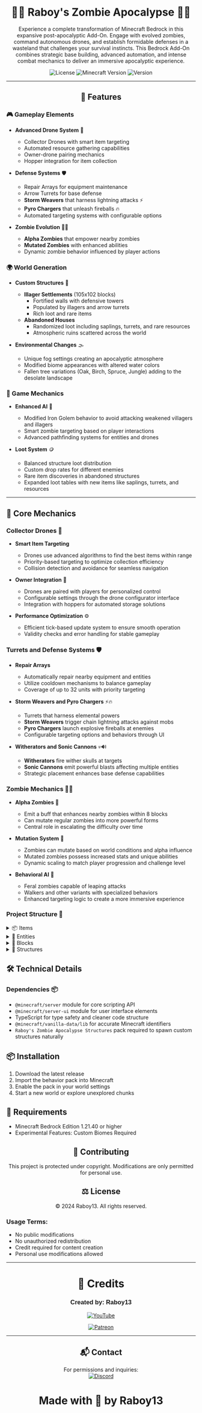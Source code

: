 <div align="center">

# 🧟‍♂️ **Raboy's Zombie Apocalypse** 🧟‍♀️

</div>

<div align="center">

Experience a complete transformation of Minecraft Bedrock in this expansive post-apocalyptic Add-On. Engage with evolved zombies, command autonomous drones, and establish formidable defenses in a wasteland that challenges your survival instincts. This Bedrock Add-On combines strategic base building, advanced automation, and intense combat mechanics to deliver an immersive apocalyptic experience.

![License](https://img.shields.io/badge/license-MIT-blue.svg)
![Minecraft Version](https://img.shields.io/badge/Minecraft-1.21.40+-green)
![Version](https://img.shields.io/badge/version-1.2.3-orange.svg)

---

## 🌟 Features
</div>

### 🎮 Gameplay Elements

- **Advanced Drone System** 🤖
  - Collector Drones with smart item targeting
  - Automated resource gathering capabilities
  - Owner-drone pairing mechanics
  - Hopper integration for item collection

- **Defense Systems** 🛡️
  - Repair Arrays for equipment maintenance
  - Arrow Turrets for base defense
  - **Storm Weavers** that harness lightning attacks ⚡
  - **Pyro Chargers** that unleash fireballs 🔥
  - Automated targeting systems with configurable options

- **Zombie Evolution** 🧟‍♂️
  - **Alpha Zombies** that empower nearby zombies
  - **Mutated Zombies** with enhanced abilities
  - Dynamic zombie behavior influenced by player actions

### 🌍 World Generation

- **Custom Structures** 🏰
  - **Illager Settlements** (105x102 blocks)
    - Fortified walls with defensive towers
    - Populated by illagers and arrow turrets
    - Rich loot and rare items
  - **Abandoned Houses**
    - Randomized loot including saplings, turrets, and rare resources
    - Atmospheric ruins scattered across the world

- **Environmental Changes** 🌫️
  - Unique fog settings creating an apocalyptic atmosphere
  - Modified biome appearances with altered water colors
  - Fallen tree variations (Oak, Birch, Spruce, Jungle) adding to the desolate landscape

### 🎯 Game Mechanics

- **Enhanced AI** 🧠
  - Modified Iron Golem behavior to avoid attacking weakened villagers and illagers
  - Smart zombie targeting based on player interactions
  - Advanced pathfinding systems for entities and drones

- **Loot System** 🪙
  - Balanced structure loot distribution
  - Custom drop rates for different enemies
  - Rare item discoveries in abandoned structures
  - Expanded loot tables with new items like saplings, turrets, and resources

---

## 🔧 Core Mechanics

### Collector Drones 🤖

- **Smart Item Targeting**
  - Drones use advanced algorithms to find the best items within range
  - Priority-based targeting to optimize collection efficiency
  - Collision detection and avoidance for seamless navigation

- **Owner Integration** 🤝
  - Drones are paired with players for personalized control
  - Configurable settings through the drone configurator interface
  - Integration with hoppers for automated storage solutions

- **Performance Optimization** ⚙️
  - Efficient tick-based update system to ensure smooth operation
  - Validity checks and error handling for stable gameplay

### Turrets and Defense Systems 🛡️

- **Repair Arrays**
  - Automatically repair nearby equipment and entities
  - Utilize cooldown mechanisms to balance gameplay
  - Coverage of up to 32 units with priority targeting

- **Storm Weavers and Pyro Chargers** ⚡🔥
  - Turrets that harness elemental powers
  - **Storm Weavers** trigger chain lightning attacks against mobs
  - **Pyro Chargers** launch explosive fireballs at enemies
  - Configurable targeting options and behaviors through UI

- **Witherators and Sonic Cannons** 💀🔊
  - **Witherators** fire wither skulls at targets
  - **Sonic Cannons** emit powerful blasts affecting multiple entities
  - Strategic placement enhances base defense capabilities

### Zombie Mechanics 🧟‍♂️

- **Alpha Zombies** 💪
  - Emit a buff that enhances nearby zombies within 8 blocks
  - Can mutate regular zombies into more powerful forms
  - Central role in escalating the difficulty over time

- **Mutation System** 🔬
  - Zombies can mutate based on world conditions and alpha influence
  - Mutated zombies possess increased stats and unique abilities
  - Dynamic scaling to match player progression and challenge level

- **Behavioral AI** 🧠
  - Feral zombies capable of leaping attacks
  - Walkers and other variants with specialized behaviors
  - Enhanced targeting logic to create a more immersive experience

### Project Structure 📁

<details>
    <summary>📦 Items</summary>

### **Collector Drone Remote** 🎮🔧
- *Description*: A device used to control and configure Collector Drones.
- *Usage*: Allows players to change drone settings and behaviors.

### **Drone Rotor** ⚙️🔄
- *Description*: A vital component for crafting Collector Drones.
- *Usage*: Used in the assembly of drone machinery.

### **Collector Drone Antenna** 📡✨
- *Description*: Enhances the signal reception of Collector Drones.
- *Usage*: Used in the assembly of Collector Drones for better performance.

### **Drone Generator** ⚡🔋
- *Description*: Powers the Collector Drones.
- *Usage*: Combined with other parts to create functional drones.

### **Turret Base** 🏰🔩
- *Description*: The foundational block required to place turrets.
- *Usage*: Must be placed before deploying any turret.

### **Arrow Turret Item** 🏹🎯
- *Description*: A defensive turret that shoots arrows at hostile mobs.
- *Usage*: Place on a Turret Base to activate.

### **Pyro Charger Item** 🔥💥
- *Description*: A turret that launches fireballs at enemies.
- *Usage*: Requires a Turret Base for deployment.

### **Sonic Cannon Item** 🎶🔊
- *Description*: Emits powerful sonic blasts affecting multiple foes.
- *Usage*: Set up on a Turret Base to defend areas.

### **Storm Weaver Item** ⚡🌩️
- *Description*: Turret that harnesses lightning to strike enemies.
- *Usage*: Activated when placed on a Turret Base.

### **Pulsar System Item** 💫🔄
- *Description*: Converts unwanted items into useful resources.
- *Usage*: Processes items within its pulse radius.

### **Repair Array Item** 🛠️🔧
- *Description*: Repairs damaged equipment and entities nearby.
- *Usage*: Place to maintain gear and defenses automatically.

### **Witherator Item** 💀⚔️
- *Description*: Fires wither skulls at zombies.
- *Usage*: Deployed on a Turret Base for advanced defense.

### **Drone Chassis** 🛠️🚁
- *Description*: The main structural component for building Collector Drones.
- *Usage*: Essential part in crafting Collector Drones.

### **Pyro Charger Machine** 🔥🏭
- *Description*: Pre-requisite component for crafting the Pyro Charger turret.
- *Usage*: Crafted first before assembling the final Pyro Charger.

### **Sonic Compressor** 🔊🔄
- *Description*: Core component required to build the Sonic Cannon turret.
- *Usage*: Needed to craft the final Sonic Cannon.

### **Electron Magnifier** ⚡🔍
- *Description*: A vital part for constructing the Storm Weaver turret.
- *Usage*: Used in crafting to enhance electrical energy focus.

### **Electron Channeler** 🔌🌐
- *Description*: Component that channels electrical energy for turrets.
- *Usage*: Required in crafting the Storm Weaver.

### **Emerald Rod** 💎🔗
- *Description*: A specialized rod used in advanced turret crafting.
- *Usage*: Part of the crafting recipe for the Repair Array.

### **Emerald Controller** 💎🕹️
- *Description*: Controls energy flow within certain turrets.
- *Usage*: Used when crafting the Repair Array.

### **Energy Director** ⚡📈
- *Description*: Directs and regulates energy in turret systems.
- *Usage*: Component in assembling the Repair Array.

### **Wither Core** 💀🔋
- *Description*: Essential component for creating the Witherator turret.
- *Usage*: Harnesses wither energy for powerful attacks.

### **Electron Reactor Core** ⚡🌀
- *Description*: Initial form of the reactor core needed for the Storm Weaver.
- *Usage*: Must be activated by lightning to become usable in crafting.

### **Active Electron Reactor Core** ⚡🔥
- *Description*: Activated reactor core for advanced crafting.
- *Usage*: Used to craft the Electron Magnifier after being struck by lightning.

</details>

<details>
    <summary>👾 Entities</summary>

## **Utility**

#### **Collector Drone** 🤖🔄
- *Description*: Autonomous drone that collects items and XP for the player.
- *Behavior*:
    - Smart targeting system for nearby items and XP orbs
    - Pathfinding with collision avoidance and smoothed rotation
    - Automatic capacity management (up to 16 items)
    - Delivery optimization to hoppers or players
- *Mechanics*:
    - Configurable using Collector Drone Remote for follow or collection mode
    - Owner-drone pairing system for security
    - Automated item sorting and delivery
    - Performance-optimized tick-based updates
- *Features*:
    - Auto-collect toggle for continuous operation
    - Delivery location selection (Player/Hopper)
    - Collection type selection (Items/XP)
    - Maximum of 3 drones per player
    - Built-in failure recovery system
    - Smooth movement and rotation interpolation

#### **Drone Hopper** 🚂📥
- *Description*: A minecart hopper paired with Collector Drones.
- *Functionality*: Receives items collected by drones.

## **Zombies**

#### **Alpha Zombie** 🧟‍♂️💪
- *Description*: An evolved zombie that empowers others.
- *Abilities*: Buffs nearby zombies and induces mutations.
- *Behavior*: Central to increasing game difficulty over time.

#### **Feral Zombie** 🧟‍♂️⚡
- *Description*: A swift zombie capable of leaping attacks.
- *Abilities*: Can leap towards players to close gaps quickly.

#### **Walker Zombie** 🧟‍♂️🚶‍♂️
- *Description*: The most common zombie variant serving as the base for others.
- *Abilities*: Enhanced health and damage compared to standard zombies.
- *Features*:
    - Improved pathfinding to track players more effectively.
    - Custom animations for a more immersive experience.

#### **Miner Zombie** 🧟‍♂️⛏️
- *Description*: A zombie that utilizes explosives against players.
- *Abilities*: Throws TNT to cause area damage.
- *Features*:
    - Capable of environmental destruction.
    - Higher durability and resistance.

#### **Spitter Zombie** 🧟‍♂️💧
- *Description*: A ranged attacker that spits acid at targets.
- *Abilities*: Fires acidic projectiles creating damaging puddles.
- *Features*:
    - Acid pools inflict ongoing damage.
    - Effective at weakening players from a distance.

#### **Zombie Villager** 🧟‍♀️🏡
- *Description*: Infected villagers that have turned into zombies.
- *Abilities*: Behaves like a zombie but may retain villager traits.
- *Features*:
    - Can be cured back into villagers.
    - May drop unique items upon defeat.

#### **Zombie Evoker** 🧟‍♂️🔮
- *Description*: A zombified illager retaining magical abilities.
- *Abilities*: Summons evocation fangs to attack.
- *Features*:
    - Uses spell-like attacks.
    - Significant threat due to magic.

#### **Zombie Pillager** 🧟‍♂️🏹
- *Description*: A zombified pillager wielding ranged weapons.
- *Abilities*: Attacks with crossbows from a distance.
- *Features*:
    - Combines zombie resilience with ranged attacks.
    - Enhanced stats over standard pillagers.

#### **Zombie Vindicator** 🧟‍♂️🛠️
- *Description*: A zombified vindicator with strong melee attacks.
- *Abilities*: Wields axes dealing high damage.
- *Features*:
    - Aggressive pursuit of players.
    - Powerful in close combat.

#### **Mutated Zombie** 🧟‍♂️🔬
- *Description*: A stronger variant of the standard zombie that appears starting day 60.
- *Abilities*: Enhanced stats and unique combat abilities.
- *Origins*: Created through random mutation chance or Alpha Zombie influence.
- *Variants*:
    - **Mutated Walker** 🚶‍♂️⚡: Faster movement and higher health.
    - **Mutated Miner** ⛏️💣: TNT throwing capability and increased durability.
    - **Mutated Feral** 🧟‍♂️🏃‍♂️: High-jump attacks and headbutt ability.
    - **Mutated Spitter** 🧟‍♂️💧🔮: Advanced ranged attacks with acidic projectiles that create larger acid puddles.
    - **Mutated Alpha** 🧟‍♂️🧬: Increased health (160), faster movement when attacking (170% speed), enhanced damage (12), and more potent buffs for nearby zombies.
- *Stats*:
    - **Attack Range**: 12 blocks (normal), 24 blocks (mutated)
    - **Acid Puddle Radius**: 3 blocks (normal), 5 blocks (mutated)
    - **Acid Damage**: 2 per tick + Poison I (normal), 4 per tick + Poison II (mutated)
- *Features*:
    - Distinctive red glowing eyes.
    - Increased XP drops.
    - Enhanced combat statistics.
- *Spawn Chances*:
    - **Easy**: 10% (25% during full moon)
    - **Normal**: 20% (40% during full moon)
    - **Hard**: 40% (60% during full moon)

## **Turrets**

#### **Arrow Turret** 🏹🔫
- *Description*: A defensive turret that shoots arrows at hostile mobs.
- *Behavior*:
    - Automatically targets and fires arrows at enemies within a 24-block radius.
    - Rotates smoothly to track and engage multiple targets.
- *Mechanics*:
    - Configurable targeting priority through the turret interface.
    - Rate of fire balanced to provide effective defense without overuse.
- *Features*:
    - Can be upgraded with different arrow types for varied damage effects.
    - Visual and audio cues indicate targeting and firing states.
- *Stats*:
    - **Effective Range**: 24 blocks
    - **Damage**: 10 per arrow
    - **Rate of Fire**: 1 arrow per second

#### **Pyro Charger** 🔥🔋
- *Description*: A turret that launches explosive fireballs at hostile entities.
- *Behavior*:
    - Automatically detects and targets enemies within a 24-block radius.
    - Fires fireballs that cause area damage and can ignite targets upon impact.
- *Mechanics*:
    - Includes an overheating system; continuous firing leads to overheating, triggering a cooldown period.
    - Configurable targeting options to prioritize specific enemy types.
    - Operates with a cooldown to balance its powerful attacks.
- *Features*:
    - Visual indicators display overheating and cooldown status.
    - Can be integrated with other defense systems for enhanced base protection.
- *Stats*:
    - **Effective Range**: 24 blocks
    - **Damage**: 15 (direct hit) plus fire damage over time
    - **Overheating Threshold**: Fires 10 shots before overheating
    - **Cooldown Time**: 15 seconds

#### **Repair Array** 🛠️🛡️
- *Description*: A defensive turret that autonomously repairs nearby turrets, drones, and player equipment to ensure continuous operational efficiency.
- *Behavior*:
    - Monitors a 32-block radius for damaged entities, including turrets, drones, and player gear.
    - Initiates automatic repairs on detected damage, prioritizing critical systems.
    - Operates only when placed on a turret base to function correctly.
- *Mechanics*:
    - Implements a cooldown system, allowing repairs every 2 seconds to balance performance.
    - Repairs up to 5 entities simultaneously within its effective range.
    - Differentiates repair amounts based on entity type:
        - Restores 4 damage points for turrets and drones.
        - Restores 2 damage points per piece for player equipment.
    - Prevents self-repair to avoid unintended behavior.
- *Features*:
    - Visual indicators display active repairs and cooldown status for easy monitoring.
    - Seamless integration with other defense systems and drone mechanics for comprehensive base management.
    - Configurable settings through the Repair Array interface, allowing players to customize repair priorities and behaviors.
- *Stats*:
    - **Detection Range**: 32 blocks
    - **Firing Range**: 32 blocks
    - **Rate of Fire**: Every 2 seconds
    - **Repair Capacity**: Repairs up to 5 entities simultaneously
    - **Repair Amount**:
        - **Turrets and Drones**: 4 damage points per repair cycle
        - **Player Equipment**: 2 damage points per piece per repair cycle

#### **Sonic Cannon** 🎶🔊
- *Description*: Emits powerful sonic pulses damaging multiple foes.
- *Behavior*:
    - Fires concentrated sonic waves that pierce through multiple targets.
    - Effective against groups due to its line-of-effect damage.
- *Mechanics*:
    - Requires a charging period before each shot, indicated by visual and audio cues.
    - Cannot fire continuously; must recharge between pulses.
    - Configurable to target specific enemy types or prioritize threats.
- *Features*:
    - Long-range capabilities with a maximum effective range of 48 blocks.
    - User interface allows for customization of targeting preferences.
    - Visual effects showcase charging and firing sequences.
- *Stats*:
    - **Effective Range**: 48 blocks
    - **Damage**: 20 per target hit
    - **Charge Time**: 5 seconds
    - **Cooldown Time**: 3 seconds

#### **Storm Weaver** 🌩️⚡
- *Description*: Strikes enemies with chain lightning attacks.
- *Behavior*:
    - Targets enemies and calls down lightning bolts to strike them.
    - Lightning can chain to nearby enemies within a certain radius.
- *Mechanics*:
    - Chance for lightning to propagate to additional targets (chain lightning effect).
    - More effective during storms, leveraging weather conditions.
    - Has a recharge period between strikes to prevent overuse.
- *Features*:
    - Configurable settings to prioritize enemy types.
    - Visual indicators for readiness and cooldown periods.
    - Can cause extra damage to specific enemy classes, like zombies.
- *Stats*:
    - **Effective Range**: 32 blocks
    - **Damage**: 10 per lightning strike
    - **Chain Lightning Radius**: 5 blocks
    - **Cooldown Time**: 7 seconds

#### **Pulsar System** 🌟🔄
- *Description*: A versatile turret system that converts unwanted items into useful resources.
- *Behavior*:
    - Continuously scans the surrounding area for items to process within its pulse radius.
    - Generates resource pulses that convert collected items into predefined resources.
- *Mechanics*:
    - Configurable pulse radius to control the area of effect.
    - Automatically manages item conversion based on priority settings.
    - Utilizes energy efficiently to optimize resource conversion rates.
- *Features*:
    - Integrated with Collector Drones for seamless item collection and conversion.
    - Visual indicators display active pulses and conversion status.
    - Customizable settings through the Pulsar System interface for tailored operations.
- *Stats*:
    - **Effective Pulse Radius**: 16 blocks
    - **Conversion Rate**: 5 items per pulse
    - **Energy Consumption**: 20 units per pulse
    - **Cooldown Time**: 2 seconds between pulses

#### **Witherator** 💀🔥
- *Description*: Fires wither skulls that inflict damage and apply wither effects to zombies.
- *Behavior*:
    - Automatically targets and launches wither skulls at zombies within its range.
    - Applies the wither effect, causing damage over time and weakening affected enemies.
- *Mechanics*:
    - Balances firing rate to provide consistent damage without rapid depletion of ammo.
    - Incorporates an overheating system; continuous firing leads to overheating, triggering a cooldown period.
    - Configurable targeting options to prioritize specific zombie types or threat levels.
- *Features*:
    - Visual indicators display overheating and cooldown statuses for effective management.
    - Can be integrated with other defense systems for enhanced base protection.
    - Supports ammo upgrades to increase firing rate or damage output.
- *Stats*:
    - **Effective Range**: 24 blocks
    - **Damage**: 12 per wither skull
    - **Wither Effect Duration**: 5 seconds
    - **Overheating Threshold**: Fires 15 shots before overheating
    - **Cooldown Time**: 20 seconds

</details>

<details>
    <summary>🧱 Blocks</summary>

- **Turret Base** 🏰
    - *Description*: The foundational block required for deploying all turret types.
    - *Functionality*: 
        - Serves as the primary mounting point for turrets.
        - Integrates with power sources and control systems.
    - *Design Enhancements*:
        - **Visual Indicators**: Glowing edges to indicate active status.
        - **Upgrade Slots**: Allows for modular enhancements like increased range or damage.
        - **Durability**: Enhanced resistance against explosions and environmental damage.

- **Electron Reactor Core** ⚡
    - *Description*: A critical power source for Storm Weaver turrets.
    - *Functionality*: 
        - Must be activated by lightning strikes to become operational.
        - Supplies energy to multiple connected turrets.
    - *Features*:
        - **Inactive State**:
            - No power output.
            - Visible storm energy particles.
        - **Activation Process**:
            - Transforms into Active Electron Reactor Core upon lightning strike.
            - Emits a surge of electrical energy upon activation.
        - **Crafting Requirements**:
            - Essential for assembling advanced Storm Weaver components.
        - **Design Enhancements**:
            - **Interactive UI**: Displays real-time energy levels and status.
            - **Cooling System**: Prevents overheating during prolonged use.

- **Active Electron Reactor Core** 🔋
    - *Description*: The energized form of the Electron Reactor Core, essential for advanced crafting.
    - *Functionality*: 
        - Powers high-tier Storm Weaver turrets and related components.
        - Provides sustained energy output for extended operations.
    - *Features*:
        - **Light Emission**: Emits light level 5, illuminating surrounding areas.
        - **Particle Effects**: Dynamic electrical particles enhance visual appeal.
        - **Explosion Resistance**: High resilience with a resistance rating of 200.
        - **Crafting Uses**:
            - Utilized in crafting Electron Magnifiers and other advanced devices.
        - **Design Enhancements**:
            - **Energy Pulse Animation**: Visual pulses indicating energy flow.
            - **Integration Points**: Multiple connectors for seamless integration with other blocks.

</details>

<details>
    <summary>🏢 Structures</summary>

- **Fallen Trees** 🌲
    - *Description*: Decorative blocks that enhance the post-apocalyptic aesthetic of the environment.
    - *Types*: Available in Oak, Birch, Spruce, and Jungle variations.
    - *Features*:
        - **Environmental Impact**: Adds depth and realism to the landscape.
        - **Interactive Elements**: Players can gather materials from fallen trees.
        - **Design Enhancements**:
            - **Decay States**: Different stages of decay for a more natural look.
            - **Dynamic Placement**: Randomized positioning to create varied terrains.

- **Abandoned Structures** 🏚️
    - *Description*: Lootable buildings strategically scattered throughout the world.
    - *Contents*:
        - **Loot Drops**: Includes saplings, turrets, rare resources, and exclusive items.
        - **Security Systems**: Some structures contain hidden defenses or traps.
        - **Design Enhancements**:
            - **Varied Architecture**: Different building styles to add diversity.
            - **Interactive Interiors**: Players can explore and interact with various elements inside.
            - **Spawn Points**: Potential spawn points for hostile entities to increase challenge.

</details>

## 🛠️ Technical Details

### Dependencies 📦

- `@minecraft/server` module for core scripting API
- `@minecraft/server-ui` module for user interface elements
- TypeScript for type safety and cleaner code structure
- `@minecraft/vanilla-data/lib` for accurate Minecraft identifiers
- `Raboy's Zombie Apocalypse Structures` pack required to spawn custom structures naturally

## 📦 Installation

1. Download the latest release
2. Import the behavior pack into Minecraft
3. Enable the pack in your world settings
4. Start a new world or explore unexplored chunks

## 🔧 Requirements

- Minecraft Bedrock Edition 1.21.40 or higher
- Experimental Features: Custom Biomes Required

<div align="center">

## 🤝 Contributing

This project is protected under copyright. Modifications are only permitted for personal use.

## ⚖️ License
© 2024 Raboy13. All rights reserved.
<div align="left">

### Usage Terms:
- No public modifications
- No unauthorized redistribution
- Credit required for content creation
- Personal use modifications allowed

</div>

---
# 👥 Credits

### <span style="font-family: 'Minecraft', sans-serif;">**Created by:** Raboy13</span>

[![YouTube](https://img.shields.io/badge/YouTube-Subscribe%20-FF0000?style=for-the-badge&logo=youtube&logoColor=white)](https://youtube.com/raboy13)

[![Patreon](https://img.shields.io/badge/Patreon-Support%20Me-orange?style=for-the-badge&logo=patreon&logoColor=white)](https://www.patreon.com/c/Raboy13)

---
## 📬 Contact

For permissions and inquiries:  
[![Discord](https://img.shields.io/badge/Discord-7289DA?style=for-the-badge&logo=discord&logoColor=white)](https://discord.gg/yxbDH2YFbb) 

# Made with 💜 by Raboy13

</div>
